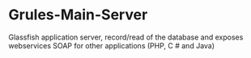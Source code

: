 # Grules-Main-Server
Glassfish application server, record/read of the database and exposes webservices SOAP for other applications (PHP, C # and Java)

